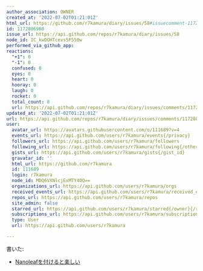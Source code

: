 ```yaml
---
author_association: OWNER
created_at: '2022-07-02T01:21:01Z'
html_url: https://github.com/r7kamura/diary/issues/58#issuecomment-1172806960
id: 1172806960
issue_url: https://api.github.com/repos/r7kamura/diary/issues/58
node_id: IC_kwDOHTcevs5F550w
performed_via_github_app: 
reactions:
  "+1": 0
  "-1": 0
  confused: 0
  eyes: 0
  heart: 0
  hooray: 0
  laugh: 0
  rocket: 0
  total_count: 0
  url: https://api.github.com/repos/r7kamura/diary/issues/comments/1172806960/reactions
updated_at: '2022-07-02T01:21:01Z'
url: https://api.github.com/repos/r7kamura/diary/issues/comments/1172806960
user:
  avatar_url: https://avatars.githubusercontent.com/u/111689?v=4
  events_url: https://api.github.com/users/r7kamura/events{/privacy}
  followers_url: https://api.github.com/users/r7kamura/followers
  following_url: https://api.github.com/users/r7kamura/following{/other_user}
  gists_url: https://api.github.com/users/r7kamura/gists{/gist_id}
  gravatar_id: ''
  html_url: https://github.com/r7kamura
  id: 111689
  login: r7kamura
  node_id: MDQ6VXNlcjExMTY4OQ==
  organizations_url: https://api.github.com/users/r7kamura/orgs
  received_events_url: https://api.github.com/users/r7kamura/received_events
  repos_url: https://api.github.com/users/r7kamura/repos
  site_admin: false
  starred_url: https://api.github.com/users/r7kamura/starred{/owner}{/repo}
  subscriptions_url: https://api.github.com/users/r7kamura/subscriptions
  type: User
  url: https://api.github.com/users/r7kamura

---
```

書いた:

- [Nanoleafを付けると楽しい](https://r7kamura.com/articles/2022-07-02-nanoleaf-lines)